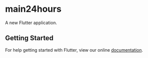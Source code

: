 # main24hours

A new Flutter application.

## Getting Started

For help getting started with Flutter, view our online
[documentation](https://flutter.io/).
